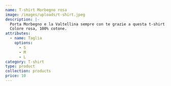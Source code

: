 ```yaml
---
name: T-shirt Morbegno rosa
image: /images/uploads/t-shirt.jpeg
description: |-
  Porta Morbegno e la Valtellina sempre con te grazie a questa t-shirt.
  Colore rosa, 100% cotone.
attributes:
  - name: Taglia
    options:
      - S
      - M
      - L
category: T-shirt
type: product
collection: products
price: 10
---
```

